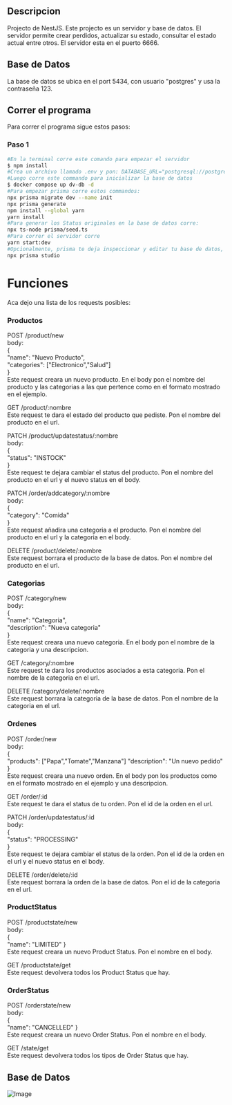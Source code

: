 ## Descripcion

Projecto de NestJS. Este projecto es un servidor y base de datos. El servidor permite crear perdidos, actualizar su estado, consultar el estado actual entre otros. El servidor esta en el puerto 6666.

## Base de Datos
La base de datos se ubica en el port 5434, con usuario "postgres" y usa la contraseña 123.<br>

## Correr el programa

Para correr el programa sigue estos pasos:

### Paso 1
```bash
#En la terminal corre este comando para empezar el servidor
$ npm install
#Crea un archivo llamado .env y pon: DATABASE_URL="postgresql://postgres:123@localhost:5434/nest?schema=public"
#Luego corre este commando para inicializar la base de datos
$ docker compose up dv-db -d
#Para empezar prisma corre estos commandos:
npx prisma migrate dev --name init
npx prisma generate
npm install --global yarn
yarn install
#Para generar los Status originales en la base de datos corre:
npx ts-node prisma/seed.ts
#Para correr el servidor corre
yarn start:dev
#Opcionalmente, prisma te deja inspeccionar y editar tu base de datos, corre:
npx prisma studio
```

# Funciones
Aca dejo una lista de los requests posibles:<br>
### Productos
POST /product/new<br>
body:<br>
{<br>
  "name": "Nuevo Producto",<br>
  "categories": ["Electronico","Salud"]<br>
}<br>Este request creara un nuevo producto. En el body pon el nombre del producto y las categorias a las que pertence como en el formato mostrado en el ejemplo.<br>

GET /product/:nombre<br>
Este request te dara el estado del producto que pediste. Pon el nombre del producto en el url.<br>

PATCH /product/updatestatus/:nombre<br>
body:<br>
{<br>
  "status": "INSTOCK"<br>
}<br>
Este request te dejara cambiar el status del producto. Pon el nombre del producto en el url y el nuevo status en el body.<br>

PATCH /order/addcategory/:nombre<br>
body:<br>
{<br>
  "category": "Comida"<br>
}<br>
Este request añadira una categoria a el producto. Pon el nombre del producto en el url y la categoria en el body.

DELETE /product/delete/:nombre<br>
Este request borrara el producto de la base de datos. Pon el nombre del producto en el url.

### Categorias
POST /category/new<br>
body:<br>
{<br>
  "name": "Categoria",<br>
  "description": "Nueva categoria"<br>
}<br>Este request creara una nuevo categoria. En el body pon el nombre de la categoria y una descripcion.<br>

GET /category/:nombre<br>
Este request te dara los productos asociados a esta categoria. Pon el nombre de la categoria en el url.<br>

DELETE /category/delete/:nombre<br>
Este request borrara la categoria de la base de datos. Pon el nombre de la categoria en el url.

### Ordenes
POST /order/new<br>
body:<br>
{<br>
    "products": ["Papa","Tomate","Manzana"]
    "description": "Un nuevo pedido"
}<br>Este request creara una nuevo orden. En el body pon los productos como en el formato mostrado en el ejemplo y una descripcion.<br>

GET /order/:id<br>
Este request te dara el status de tu orden. Pon el id de la orden en el url.<br>

PATCH /order/updatestatus/:id<br>
body:<br>
{<br>
  "status": "PROCESSING"<br>
}<br>
Este request te dejara cambiar el status de la orden. Pon el id de la orden en el url y el nuevo status en el body.<br>

DELETE /order/delete/:id<br>
Este request borrara la orden de la base de datos. Pon el id de la categoria en el url.<br>

### ProductStatus
POST /productstate/new<br>
body:<br>
{<br>
    "name": "LIMITED"
}<br>
Este request creara un nuevo Product Status. Pon el nombre en el body.<br>

GET /productstate/get<br>
Este request devolvera todos los Product Status que hay.

### OrderStatus
POST /orderstate/new<br>
body:<br>
{<br>
    "name": "CANCELLED"
}<br>
Este request creara un nuevo Order Status. Pon el nombre en el body.<br>

GET /state/get<br>
Este request devolvera todos los tipos de Order Status que hay.



## Base de Datos
![Image](https://raw.githubusercontent.com/sandov22/projecto-yape/master/Database.jpg)